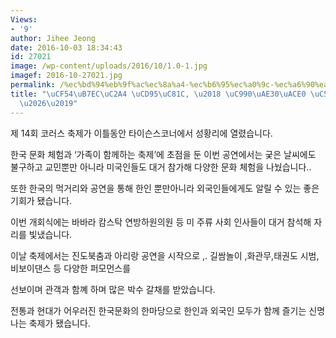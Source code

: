 ```yaml
---
Views:
- '9'
author: Jihee Jeong
date: 2016-10-03 18:34:43
id: 27021
image: /wp-content/uploads/2016/10/1.0-1.jpg
imagef: 2016-10-27021.jpg
permalink: /%ec%bd%94%eb%9f%ac%ec%8a%a4-%ec%b6%95%ec%a0%9c-%ec%a6%90%ea%b8%b0%ea%b3%a0-%ec%95%8c%eb%a6%ac%ea%b3%a0/
title: "\uCF54\uB7EC\uC2A4 \uCD95\uC81C, \u2018 \uC990\uAE30\uACE0 \uC54C\uB9AC\uACE0\
  \u2026\u2019"
---
```


제 14회 코러스 축제가 이틀동안 타이슨스코너에서 성황리에 열렸습니다.

한국 문화 체험과 &#8216;가족이 함께하는 축제&#8217;에 초점을 둔 이번 공연에서는 궂은 날씨에도 불구하고 교민뿐만 아니라 미국인들도 대거 참가해 다양한 문화 체험을 나눴습니다..

또한 한국의 먹거리와 공연을 통해 한인 뿐만아니라 외국인들에게도 알릴 수 있는 좋은 기회가 됐습니다. 

이번 개회식에는 바바라 캄스탁 연방하원의원 등 미 주류 사회 인사들이 대거 참석해 자리를 빛냈습니다.

이날 축제에서는 진도북춤과 아리랑 공연을 시작으로 ,. 길쌈놀이 ,화관무,태권도 시범, 비보이댄스 등 다양한 퍼모먼스를
  
선보이며 관객과 함꼐 하며 많은 박수 갈채를 받았습니다.

전통과 현대가 어우러진 한국문화의 한마당으로 한인과 외국인 모두가 함께 즐기는 신명나는 축제가 됐습니다.